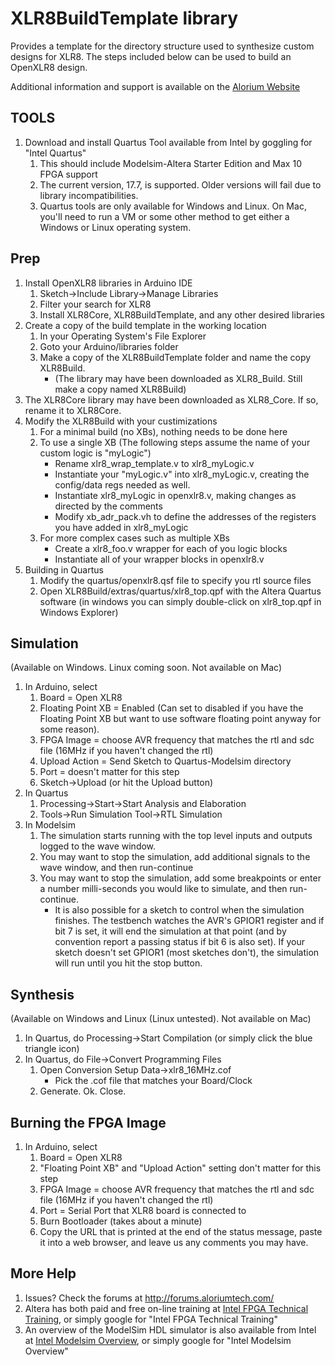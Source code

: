 XLR8BuildTemplate library
=========================

Provides a template for the directory structure used to synthesize
custom designs for XLR8. The steps included below can be used to build
an OpenXLR8 design. 

Additional information and support is available on
the [Alorium Website](http://aloriumtech.com) 

TOOLS
-----

1. Download and install Quartus Tool available from Intel by goggling
   for "Intel Quartus"
    1. This should include Modelsim-Altera Starter Edition and Max 10
       FPGA support
    2. The current version, 17.7, is supported. Older versions will
       fail due to library incompatibilities.
    3. Quartus tools are only available for Windows and Linux. On Mac,
       you'll need to run a VM or some other method to get either a
       Windows or Linux operating system.

Prep
----

1. Install OpenXLR8 libraries in Arduino IDE
   1. Sketch->Include Library->Manage Libraries
   2. Filter your search for XLR8
   3. Install XLR8Core, XLR8BuildTemplate, and any other desired libraries
2. Create a copy of the build template in the working location
   1. In your Operating System's File Explorer
   2. Goto your Arduino/libraries folder
   3. Make a copy of the XLR8BuildTemplate folder and name the copy
      XLR8Build. 
      - (The library may have been downloaded as XLR8_Build. Still
        make a copy named XLR8Build) 
  4. The XLR8Core library may have been downloaded as XLR8_Core. If
     so, rename it to XLR8Core. 
3. Modify the XLR8Build with your custimizations
    1. For a minimal build (no XBs), nothing needs to be done here
    2. To use a single XB (The following steps assume the name of your
       custom logic is "myLogic")
       - Rename xlr8_wrap_template.v to xlr8_myLogic.v
       - Instantiate your "myLogic.v" into xlr8_myLogic.v, creating the
         config/data regs needed as well.
       - Instantiate xlr8_myLogic in openxlr8.v, making changes as
         directed by the comments
       - Modify xb_adr_pack.vh to define the addresses of the
         registers you have added in xlr8_myLogic
    3. For more complex cases such as multiple XBs
        - Create a xlr8_foo.v wrapper for each of you logic blocks
        - Instantiate all of your wrapper blocks in openxlr8.v
4. Building in Quartus
   1. Modify the quartus/openxlr8.qsf file to specify you rtl source
   files
   2. Open XLR8Build/extras/quartus/xlr8_top.qpf with the Altera
      Quartus software (in windows you can simply double-click on
      xlr8_top.qpf in Windows Explorer) 
      
      

Simulation
----------

(Available on Windows. Linux coming soon. Not available on Mac)

1. In Arduino, select
    1. Board = Open XLR8
    2. Floating Point XB = Enabled (Can set to disabled if you have
       the Floating Point XB but want to use software floating point
       anyway for some reason). 
    3. FPGA Image = choose AVR frequency that matches the rtl and sdc
       file (16MHz if you haven't changed the rtl) 
    4. Upload Action = Send Sketch to Quartus-Modelsim directory
    5. Port = doesn't matter for this step
    6. Sketch->Upload (or hit the Upload button)
2. In Quartus
    1. Processing->Start->Start Analysis and Elaboration
    2. Tools->Run Simulation Tool->RTL Simulation
3. In Modelsim
    1. The simulation starts running with the top level inputs and
       outputs logged to the wave window. 
    2. You may want to stop the simulation, add additional signals to
       the wave window, and then run-continue 
    3. You may want to stop the simulation, add some breakpoints or
       enter a number milli-seconds you would like to simulate, and
       then run-continue. 
        - It is also possible for a sketch to control when the
       simulation finishes. The testbench watches the AVR's GPIOR1
       register and if bit 7 is set, it will end the simulation at
       that point (and by convention report a passing status if bit 6
       is also set). If your sketch doesn't set GPIOR1 (most sketches
       don't), the simulation will run until you hit the stop button.

Synthesis
---------

(Available on Windows and Linux (Linux untested). Not available on Mac)

1. In Quartus, do Processing->Start Compilation (or simply click the
   blue triangle icon) 
2. In Quartus, do File->Convert Programming Files
    1. Open Conversion Setup Data->xlr8_16MHz.cof
       - Pick the .cof file that matches your Board/Clock
    2. Generate. Ok. Close.


Burning the FPGA Image
----------------------

1. In Arduino, select
    1. Board = Open XLR8
    2. "Floating Point XB" and "Upload Action" setting don't matter
       for this step 
    3. FPGA Image = choose AVR frequency that matches the rtl and sdc
       file (16MHz if you haven't changed the rtl) 
    4. Port = Serial Port that XLR8 board is connected to
    5. Burn Bootloader (takes about a minute)
    6. Copy the URL that is printed at the end of the status message,
       paste it into a web browser, and leave us any comments you may
       have. 


More Help
---------

1. Issues? Check the forums at http://forums.aloriumtech.com/
2. Altera has both paid and free on-line training
   at [Intel FPGA Technical Training](https://goo.gl/H9gftH), or
   simply google for "Intel FPGA Technical Training"
3. An overview of the ModelSim HDL simulator is also available from
   Intel at [Intel Modelsim Overview](https://goo.gl/TcBhXP), or
   simply google for "Intel Modelsim Overview"
   

